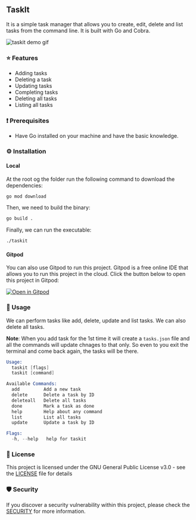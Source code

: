 ## TaskIt

It is a simple task manager that allows you to create, edit, delete and list tasks from the command line. It is built with Go and Cobra.

![taskit demo gif](https://user-images.githubusercontent.com/51878265/223354705-ca2fa9c9-b054-450e-9a0b-60751c3f8ee1.gif)

### ⭐️ Features

- Adding tasks
- Deleting a task
- Updating tasks
- Completing tasks
- Deleting all tasks
- Listing all tasks

### ❗️ Prerequisites

- Have Go installed on your machine and have the basic knowledge.

### ⚙️ Installation

#### Local

At the root og the folder run the following command to download the dependencies:

```bash
go mod download
```

Then, we need to build the binary:

```bash
go build .
```

Finally, we can run the executable:

```bash
./taskit
```

#### Gitpod

You can also use Gitpod to run this project. Gitpod is a free online IDE that allows you to run this project in the cloud. Click the button below to open this project in Gitpod:

[![Open in Gitpod](https://gitpod.io/button/open-in-gitpod.svg)](https://gitpod.io/#https://github.com/Pradumnasaraf/taskit)

### 📝 Usage

We can perform tasks like add, delete, update and list tasks. We can also delete all tasks.

**Note**: When you add task for the 1st time it will create a `tasks.json` file and all the commands will update chnages to that only. So even to you exit the terminal and come back again, the tasks will be there.

```s
Usage:
  taskit [flags]
  taskit [command]

Available Commands:
  add         Add a new task
  delete      Delete a task by ID
  deleteall   Delete all tasks
  done        Mark a task as done
  help        Help about any command
  list        List all tasks
  update      Update a task by ID

Flags:
  -h, --help   help for taskit
```

### 📜 License

This project is licensed under the GNU General Public License v3.0 - see the [LICENSE](LICENSE) file for details

### 🛡 Security

If you discover a security vulnerability within this project, please check the [SECURITY](SECURITY.md) for more information.
